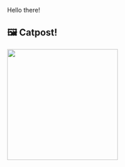 Hello there!



## 🖼️ Catpost!

<sub>
    <img src="https://cdn2.thecatapi.com/images/cs4.jpg" height="256">
</sub>

